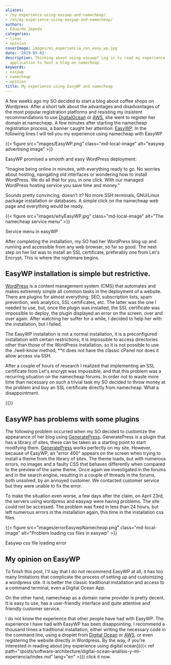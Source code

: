 ```yaml
---
aliases:
- /my-experience-using-easywp-and-namecheap/
- /en/my-experience-using-easywp-and-namecheap/
authors:
- Eduardo Zepeda
categories:
- linux
- opinion
coverImage: images/mi_experiencia_con_easy_wp.jpg
date: '2019-05-02'
description: Thinking about using easywp? Log in to read my experience using easywp
  application to host a blog on namecheap.
keywords:
- easywp
- namecheap
- opinion
title: My experience using EasyWP and namecheap
---
```


A few weeks ago my SO decided to start a blog about coffee shops on Wordpress. After a short talk about the advantages and disadvantages of the most popular registration platforms and resisting my insistent recommendations to use [DigitalOcean](https://m.do.co/c/a22240ebb8e7#?) or [AWS](https://aws.amazon.com/#?), she went to register her domain at namecheap. A few minutes after starting the namecheap registration process, a banner caught her attention: [EasyWP](https://www.easywp.com/#?). In the following lines I will tell you my experience using namecheap with EasyWP

{{< figure src="images/EasyWP.png" class="md-local-image" alt="easywp advertising image" >}}

EasyWP promised a smooth and easy WordPress deployment:

"Imagine being online in minutes, with everything ready to go. No worries about hosting, navigating old interfaces or wondering how to install WordPress. We do all that for you, in one click. With our managed WordPress hosting service you save time and money."

Sounds pretty convincing, doesn't it? No more SSH terminals, GNU/Linux package installation or databases. A simple click on the namecheap web page and everything would be ready.

{{< figure src="images/whyEasyWP.jpg" class="md-local-image" alt="The namecheap service menu" >}}

Service menu in easyWP

After completing the installation, my SO had her WordPress blog up and running and accessible from any web browser, so far so good. The next step on her list was to install an SSL certificate, preferably one from Let's Encrypt. This is where the nightmare begins.

## EasyWP installation is simple but restrictive.

[WordPress](https://wordpress.org/#?) is a content management system (CMS) that automates and makes extremely simple all common tasks in the deployment of a website. There are plugins for almost everything: SEO, subscription lists, spam prevention, web analytics, SSL certificates, etc. The latter was the one I needed to use, but, once the plugin was installed, the SSL certificate was impossible to deploy, the plugin displayed an error on the screen, over and over again. After watching her suffer for a while, I decided to help her with the installation, but I failed.

The EasyWP installation is not a normal installation, it is a preconfigured installation with certain restrictions; it is impossible to access directories other than those of the WordPress installation, so it is not possible to use the ./well-know method, **it does not have the classic cPanel nor does it allow access via SSH.

After a couple of hours of research I realized that implementing an SSL certificate from Let's encrypt was impossible, and that this problem was a recurring situation on the namecheap forums. In order not to waste more time than necessary on such a trivial task my SO decided to throw money at the problem and buy an SSL certificate directly from namecheap. What a disappointment.

{{<ad>}}

## EasyWP has problems with some plugins

The following problem occurred when my SO decided to customize the appearance of her blog using [GeneratePress](https://generatepress.com/?ref=2020#?). GeneratePress is a plugin that has a library of sites, these can be taken as a starting point to start modifying them. [GeneratePress](https://generatepress.com/?ref=2020#?) works perfectly on my site. However, because of EasyWP, an "error 400" appears on the screen when trying to install a theme from the library of sites. The theme loads, but with numerous errors, no images and a faulty CSS that behaves differently when compared to the preview of the same theme. Once again we investigated in the forums and in the search engine, resulting in a couple of threads in the forums, both unsolved, by an annoyed customer. We contacted customer service but they were unable to fix the error.

To make the situation even worse, a few days after the claim, on April 23rd, the servers using wordpress and easywp were having problems. The site could not be accessed. The problem was fixed in less than 24 hours, but left numerous errors in the installation again, this time in the installation css files.

{{< figure src="images/errorEasywpNamecheap.png" class="md-local-image" alt="Problem loading css files in easywp" >}}

Easywp css file loading error

## My opinion on EasyWP

To finish this post, I'll say that I do not recommend EasyWP at all, it has too many limitations that complicate the process of setting up and customizing a wordpress site. It is better the classic traditional installation and access to a command terminal, even a Digital Ocean App. 

On the other hand, namecheap as a domain name provider is pretty decent. It is easy to use, has a user-friendly interface and quite attentive and friendly customer service.

I do not know the experience that other people have had with EasyWP. The experience I have had with EasyWP has been disappointing. I recommend a thousand times a traditional installation, either writing the necessary code in the command line, using a droplet from [Digital Ocean](https://m.do.co/c/a22240ebb8e7#?) or [AWS](https://aws.amazon.com/#?), or even registering the website directly in Wordpress. By the way, if you're interested in reading about [my experience using digital ocean]({{< ref path="/posts/software-architecture/digital-ocean-analisis-y-mi-experiencia/index.md" lang="en" >}}) click it now.